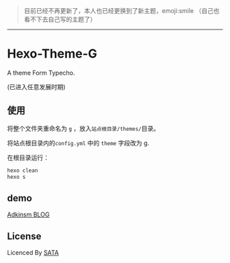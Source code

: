 > 目前已经不再更新了，本人也已经更换到了新主题，emoji:smile （自己也看不下去自己写的主题了）

---

# Hexo-Theme-G

A theme Form Typecho.

(已进入任意发展时期)

## 使用

将整个文件夹重命名为 `g` ，放入`站点根目录/themes/`目录。

将站点根目录内的`config.yml` 中的 `theme` 字段改为 g.

在根目录运行：

```sh
hexo clean
hexo s
```

## demo

<u> [Adkinsm BLOG](//blog.adkinsm.top/) </u>

## License

Licenced By [SATA](./LICENSE)

